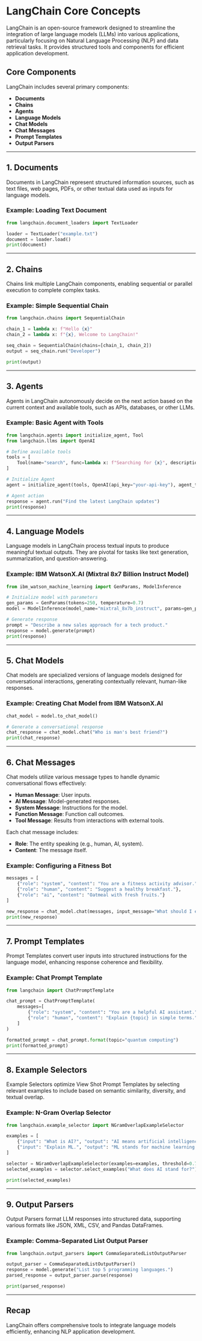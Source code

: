 # LangChain Core Concepts

LangChain is an open-source framework designed to streamline the integration of large language models (LLMs) into various applications, particularly focusing on Natural Language Processing (NLP) and data retrieval tasks. It provides structured tools and components for efficient application development.

## Core Components

LangChain includes several primary components:

* **Documents**
* **Chains**
* **Agents**
* **Language Models**
* **Chat Models**
* **Chat Messages**
* **Prompt Templates**
* **Output Parsers**

---

## 1. Documents

Documents in LangChain represent structured information sources, such as text files, web pages, PDFs, or other textual data used as inputs for language models.

### Example: Loading Text Document

```python
from langchain.document_loaders import TextLoader

loader = TextLoader("example.txt")
document = loader.load()
print(document)
```

---

## 2. Chains

Chains link multiple LangChain components, enabling sequential or parallel execution to complete complex tasks.

### Example: Simple Sequential Chain

```python
from langchain.chains import SequentialChain

chain_1 = lambda x: f"Hello {x}"
chain_2 = lambda x: f"{x}, Welcome to LangChain!"

seq_chain = SequentialChain(chains=[chain_1, chain_2])
output = seq_chain.run("Developer")

print(output)
```

---

## 3. Agents

Agents in LangChain autonomously decide on the next action based on the current context and available tools, such as APIs, databases, or other LLMs.

### Example: Basic Agent with Tools

```python
from langchain.agents import initialize_agent, Tool
from langchain.llms import OpenAI

# Define available tools
tools = [
    Tool(name="search", func=lambda x: f"Searching for {x}", description="Searches for information")
]

# Initialize Agent
agent = initialize_agent(tools, OpenAI(api_key="your-api-key"), agent_type="zero-shot-react-description")

# Agent action
response = agent.run("Find the latest LangChain updates")
print(response)
```

---

## 4. Language Models

Language models in LangChain process textual inputs to produce meaningful textual outputs. They are pivotal for tasks like text generation, summarization, and question-answering.

### Example: IBM WatsonX.AI (Mixtral 8x7 Billion Instruct Model)

```python
from ibm_watson_machine_learning import GenParams, ModelInference

# Initialize model with parameters
gen_params = GenParams(tokens=250, temperature=0.7)
model = ModelInference(model_name="mixtral_8x7b_instruct", params=gen_params)

# Generate response
prompt = "Describe a new sales approach for a tech product."
response = model.generate(prompt)
print(response)
```

---

## 5. Chat Models

Chat models are specialized versions of language models designed for conversational interactions, generating contextually relevant, human-like responses.

### Example: Creating Chat Model from IBM WatsonX.AI

```python
chat_model = model.to_chat_model()

# Generate a conversational response
chat_response = chat_model.chat("Who is man's best friend?")
print(chat_response)
```

---

## 6. Chat Messages

Chat models utilize various message types to handle dynamic conversational flows effectively:

* **Human Message**: User inputs.
* **AI Message**: Model-generated responses.
* **System Message**: Instructions for the model.
* **Function Message**: Function call outcomes.
* **Tool Message**: Results from interactions with external tools.

Each chat message includes:

* **Role**: The entity speaking (e.g., human, AI, system).
* **Content**: The message itself.

### Example: Configuring a Fitness Bot

```python
messages = [
    {"role": "system", "content": "You are a fitness activity advisor."},
    {"role": "human", "content": "Suggest a healthy breakfast."},
    {"role": "ai", "content": "Oatmeal with fresh fruits."}
]

new_response = chat_model.chat(messages, input_message="What should I eat after a workout?")
print(new_response)
```

---

## 7. Prompt Templates

Prompt Templates convert user inputs into structured instructions for the language model, enhancing response coherence and flexibility.

### Example: Chat Prompt Template

```python
from langchain import ChatPromptTemplate

chat_prompt = ChatPromptTemplate(
    messages=[
        {"role": "system", "content": "You are a helpful AI assistant."},
        {"role": "human", "content": "Explain {topic} in simple terms."}
    ]
)

formatted_prompt = chat_prompt.format(topic="quantum computing")
print(formatted_prompt)
```

---

## 8. Example Selectors

Example Selectors optimize View Shot Prompt Templates by selecting relevant examples to include based on semantic similarity, diversity, and textual overlap.

### Example: N-Gram Overlap Selector

```python
from langchain.example_selector import NGramOverlapExampleSelector

examples = [
    {"input": "What is AI?", "output": "AI means artificial intelligence."},
    {"input": "Explain ML.", "output": "ML stands for machine learning."}
]

selector = NGramOverlapExampleSelector(examples=examples, threshold=0.7)
selected_examples = selector.select_examples("What does AI stand for?")

print(selected_examples)
```

---

## 9. Output Parsers

Output Parsers format LLM responses into structured data, supporting various formats like JSON, XML, CSV, and Pandas DataFrames.

### Example: Comma-Separated List Output Parser

```python
from langchain.output_parsers import CommaSeparatedListOutputParser

output_parser = CommaSeparatedListOutputParser()
response = model.generate("List top 5 programming languages.")
parsed_response = output_parser.parse(response)

print(parsed_response)
```

---

## Recap

LangChain offers comprehensive tools to integrate language models efficiently, enhancing NLP application development.
